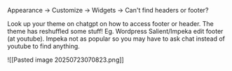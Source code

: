Appearance → Customize → Widgets → Can't find headers or footer?

Look up your theme on chatgpt on how to access footer or header. The theme has reshuffled some stuff! Eg. Wordpress Salient/Impeka edit footer (at youtube). Impeka not as popular so you may have to ask chat instead of youtube to find anything.

![[Pasted image 20250723070823.png]]

